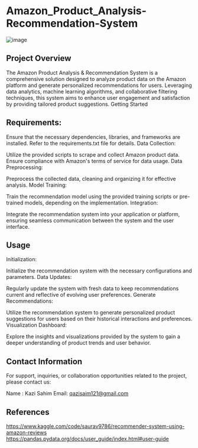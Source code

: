 # Amazon_Product_Analysis-Recommendation-System
![image](https://github.com/QaziSaim/Amazon_Product_Analysis-Recommendation-System/assets/86281245/2a6acd22-682b-412d-b598-45a01298c5e5)
## Project Overview
The Amazon Product Analysis & Recommendation System is a comprehensive solution designed to analyze product data on the Amazon platform and generate personalized recommendations for users. Leveraging data analytics, machine learning algorithms, and collaborative filtering techniques, this system aims to enhance user engagement and satisfaction by providing tailored product suggestions.
Getting Started

## Requirements:

Ensure that the necessary dependencies, libraries, and frameworks are installed. Refer to the requirements.txt file for details.
Data Collection:

Utilize the provided scripts to scrape and collect Amazon product data. Ensure compliance with Amazon's terms of service for data usage.
Data Preprocessing:

Preprocess the collected data, cleaning and organizing it for effective analysis.
Model Training:

Train the recommendation model using the provided training scripts or pre-trained models, depending on the implementation.
Integration:

Integrate the recommendation system into your application or platform, ensuring seamless communication between the system and the user interface.

## Usage
Initialization:

Initialize the recommendation system with the necessary configurations and parameters.
Data Updates:

Regularly update the system with fresh data to keep recommendations current and reflective of evolving user preferences.
Generate Recommendations:

Utilize the recommendation system to generate personalized product suggestions for users based on their historical interactions and preferences.
Visualization Dashboard:

Explore the insights and visualizations provided by the system to gain a deeper understanding of product trends and user behavior.

## Contact Information
For support, inquiries, or collaboration opportunities related to the project, please contact us:

Name : Kazi Sahim
Email: qazisaim121@gmail.com

## References
https://www.kaggle.com/code/saurav9786/recommender-system-using-amazon-reviews
https://pandas.pydata.org/docs/user_guide/index.html#user-guide
